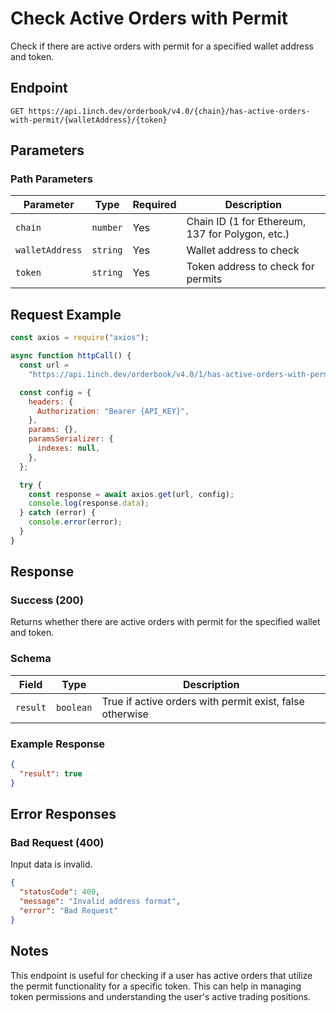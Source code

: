 # Check Active Orders with Permit

Check if there are active orders with permit for a specified wallet address and token.

## Endpoint

```
GET https://api.1inch.dev/orderbook/v4.0/{chain}/has-active-orders-with-permit/{walletAddress}/{token}
```

## Parameters

### Path Parameters

| Parameter       | Type     | Required | Description                                      |
| --------------- | -------- | -------- | ------------------------------------------------ |
| `chain`         | `number` | Yes      | Chain ID (1 for Ethereum, 137 for Polygon, etc.) |
| `walletAddress` | `string` | Yes      | Wallet address to check                          |
| `token`         | `string` | Yes      | Token address to check for permits               |

## Request Example

```javascript
const axios = require("axios");

async function httpCall() {
  const url =
    "https://api.1inch.dev/orderbook/v4.0/1/has-active-orders-with-permit/0xd8dA6BF26964aF9D7eEd9e03E53415D37aA96045/0x1234567890ABCDEF1234567890ABCDEF12345678";

  const config = {
    headers: {
      Authorization: "Bearer {API_KEY}",
    },
    params: {},
    paramsSerializer: {
      indexes: null,
    },
  };

  try {
    const response = await axios.get(url, config);
    console.log(response.data);
  } catch (error) {
    console.error(error);
  }
}
```

## Response

### Success (200)

Returns whether there are active orders with permit for the specified wallet and token.

### Schema

| Field    | Type      | Description                                              |
| -------- | --------- | -------------------------------------------------------- |
| `result` | `boolean` | True if active orders with permit exist, false otherwise |

### Example Response

```json
{
  "result": true
}
```

## Error Responses

### Bad Request (400)

Input data is invalid.

```json
{
  "statusCode": 400,
  "message": "Invalid address format",
  "error": "Bad Request"
}
```

## Notes

This endpoint is useful for checking if a user has active orders that utilize the permit functionality for a specific token. This can help in managing token permissions and understanding the user's active trading positions.
